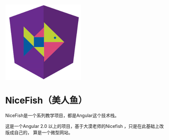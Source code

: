 
<img src="src/assets/imgs/nicefish-jigsaw.png" width="240" alt="nicefish-jigsaw"/>

# NiceFish（美人鱼）

NiceFish是一个系列教学项目，都是Angular这个技术栈。

这是一个Angular 2.0 以上的项目，基于大漠老师的Nicefish ，只是在此基础上改版成自己的， 算是一个微型网站。
